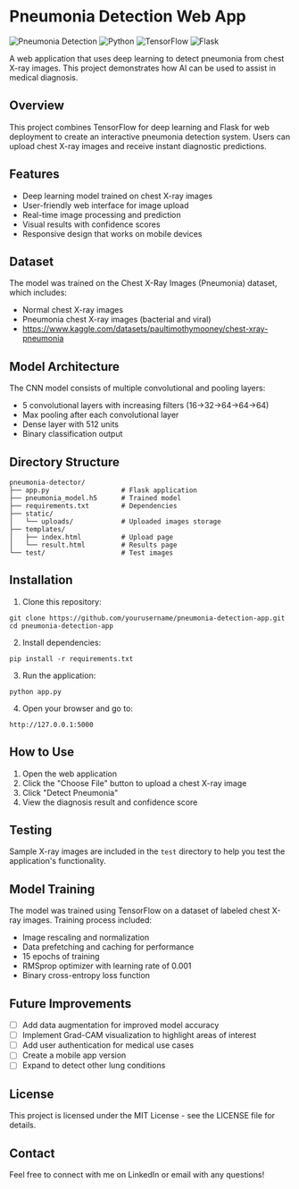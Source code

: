 # Pneumonia Detection Web App

![Pneumonia Detection](https://img.shields.io/badge/AI-Medical%20Imaging-blue)
![Python](https://img.shields.io/badge/Python-3.7%2B-brightgreen)
![TensorFlow](https://img.shields.io/badge/TensorFlow-2.13-orange)
![Flask](https://img.shields.io/badge/Flask-2.3-lightgrey)

A web application that uses deep learning to detect pneumonia from chest X-ray images. This project demonstrates how AI can be used to assist in medical diagnosis.

## Overview

This project combines TensorFlow for deep learning and Flask for web deployment to create an interactive pneumonia detection system. Users can upload chest X-ray images and receive instant diagnostic predictions.



## Features

- Deep learning model trained on chest X-ray images
- User-friendly web interface for image upload
- Real-time image processing and prediction
- Visual results with confidence scores
- Responsive design that works on mobile devices

## Dataset

The model was trained on the Chest X-Ray Images (Pneumonia) dataset, which includes:
- Normal chest X-ray images
- Pneumonia chest X-ray images (bacterial and viral)
- https://www.kaggle.com/datasets/paultimothymooney/chest-xray-pneumonia

## Model Architecture

The CNN model consists of multiple convolutional and pooling layers:
- 5 convolutional layers with increasing filters (16→32→64→64→64)
- Max pooling after each convolutional layer
- Dense layer with 512 units
- Binary classification output

## Directory Structure

```
pneumonia-detector/
├── app.py                  # Flask application
├── pneumonia_model.h5      # Trained model
├── requirements.txt        # Dependencies
├── static/
│   └── uploads/            # Uploaded images storage
├── templates/
│   ├── index.html          # Upload page
│   └── result.html         # Results page
└── test/                   # Test images
```

## Installation

1. Clone this repository:
```
git clone https://github.com/yourusername/pneumonia-detection-app.git
cd pneumonia-detection-app
```

2. Install dependencies:
```
pip install -r requirements.txt
```

3. Run the application:
```
python app.py
```

4. Open your browser and go to:
```
http://127.0.0.1:5000
```

## How to Use

1. Open the web application
2. Click the "Choose File" button to upload a chest X-ray image
3. Click "Detect Pneumonia"
4. View the diagnosis result and confidence score

## Testing

Sample X-ray images are included in the `test` directory to help you test the application's functionality.

## Model Training

The model was trained using TensorFlow on a dataset of labeled chest X-ray images. Training process included:
- Image rescaling and normalization
- Data prefetching and caching for performance
- 15 epochs of training
- RMSprop optimizer with learning rate of 0.001
- Binary cross-entropy loss function



## Future Improvements

- [ ] Add data augmentation for improved model accuracy
- [ ] Implement Grad-CAM visualization to highlight areas of interest
- [ ] Add user authentication for medical use cases
- [ ] Create a mobile app version
- [ ] Expand to detect other lung conditions

## License

This project is licensed under the MIT License - see the LICENSE file for details.


## Contact

Feel free to connect with me on LinkedIn or email with any questions!
